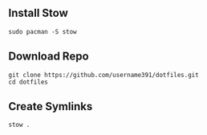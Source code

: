## Install Stow
```
sudo pacman -S stow
```

## Download Repo
```
git clone https://github.com/username391/dotfiles.git
cd dotfiles
```

## Create Symlinks
```
stow .
```


